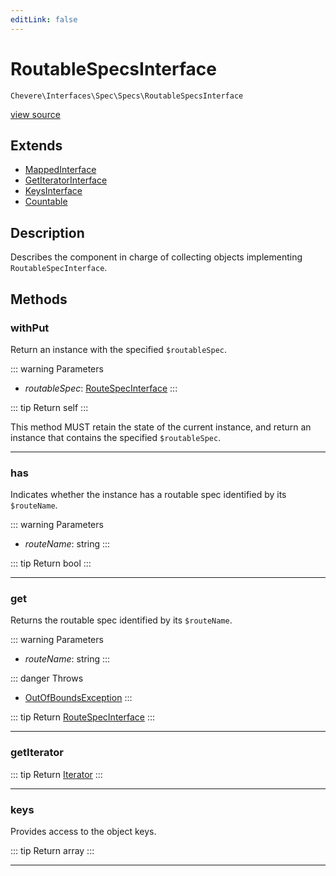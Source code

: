 ```yaml
---
editLink: false
---
```


# RoutableSpecsInterface

`Chevere\Interfaces\Spec\Specs\RoutableSpecsInterface`

[view source](https://github.com/chevere/chevere/blob/main/src/Chevere/Interfaces/Spec/Specs/RoutableSpecsInterface.php)

## Extends

- [MappedInterface](../../DataStructure/MappedInterface.md)
- [GetIteratorInterface](../../DataStructure/GetIteratorInterface.md)
- [KeysInterface](../../DataStructure/KeysInterface.md)
- [Countable](https://www.php.net/manual/class.countable)

## Description

Describes the component in charge of collecting objects implementing `RoutableSpecInterface`.

## Methods

### withPut

Return an instance with the specified `$routableSpec`.

::: warning Parameters
- *routableSpec*: [RouteSpecInterface](./RouteSpecInterface.md)
:::

::: tip Return
self
:::

This method MUST retain the state of the current instance, and return
an instance that contains the specified `$routableSpec`.

---

### has

Indicates whether the instance has a routable spec identified by its `$routeName`.

::: warning Parameters
- *routeName*: string
:::

::: tip Return
bool
:::

---

### get

Returns the routable spec identified by its `$routeName`.

::: warning Parameters
- *routeName*: string
:::

::: danger Throws
- [OutOfBoundsException](../../../Exceptions/Core/OutOfBoundsException.md) 
:::

::: tip Return
[RouteSpecInterface](./RouteSpecInterface.md)
:::

---

### getIterator

::: tip Return
[Iterator](https://www.php.net/manual/class.iterator)
:::

---

### keys

Provides access to the object keys.

::: tip Return
array
:::

---
